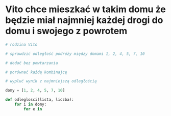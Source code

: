 # Vito chce mieszkać w takim domu że będzie miał najmniej każdej drogi do domu i swojego z powrotem

```python
# rodzina Vito

# sprawdzić odległość podróży między domami 1, 2, 4, 5, 7, 10

# dodać bez powtarzania

# porównać każdą kombinajcę

# wypluć wynik z najmniejszą odległością

domy = [1, 2, 4, 5, 7, 10]

def odleglosci(lista, liczba):
    for i in domy:
        for e in
```
